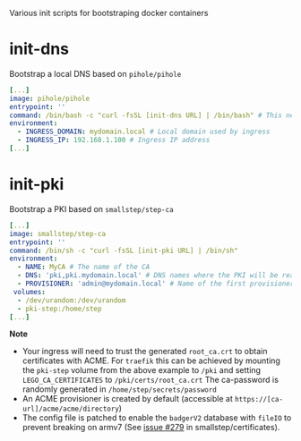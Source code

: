 Various init scripts for bootstraping docker containers

# init-dns

Bootstrap a local DNS based on `pihole/pihole`

```yaml
[...]
image: pihole/pihole
entrypoint: ''
command: /bin/bash -c "curl -fsSL [init-dns URL] | /bin/bash" # This needs to be bash for pihole
environment:
  - INGRESS_DOMAIN: mydomain.local # Local domain used by ingress
  - INGRESS_IP: 192.168.1.100 # Ingress IP address
[...]
```

# init-pki

Bootstrap a PKI based on `smallstep/step-ca`

```yaml
[...]
image: smallstep/step-ca
entrypoint: ''
command: /bin/sh -c "curl -fsSL [init-pki URL] | /bin/sh"
environment:
  - NAME: MyCA # The name of the CA
  - DNS: 'pki,pki.mydomain.local' # DNS names where the PKI will be reachable 
  - PROVISIONER: 'admin@mydomain.local' # Name of the first provisioner
 volumes:
  - /dev/urandom:/dev/urandom
  - pki-step:/home/step
[...]
```

**Note**
- Your ingress will need to trust the generated `root_ca.crt` to obtain certificates with ACME. For `traefik` this can be achieved by mounting the `pki-step` volume from the above example to `/pki` and setting `LEGO_CA_CERTIFICATES` to `/pki/certs/root_ca.crt`
The ca-password is randomly generated in `/home/step/secrets/password`
- An ACME provisioner is created by default (accessible at `https://[ca-url]/acme/acme/directory`)
- The config file is patched to enable the `badgerV2` database with `fileIO` to prevent breaking on armv7 (See [issue #279](https://github.com/smallstep/certificates/issues/279) in smallstep/certificates).
